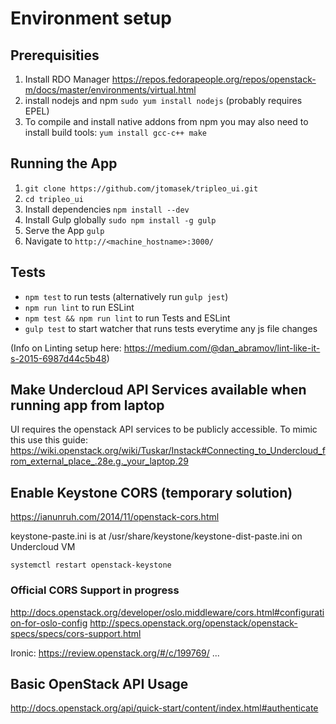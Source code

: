 # Environment setup

## Prerequisities

1. Install RDO Manager https://repos.fedorapeople.org/repos/openstack-m/docs/master/environments/virtual.html
2. install nodejs and npm ```sudo yum install nodejs``` (probably requires EPEL)
3. To compile and install native addons from npm you may also need to install build tools:
   ```yum install gcc-c++ make```


## Running the App

1. ```git clone https://github.com/jtomasek/tripleo_ui.git```
2. ```cd tripleo_ui```
3. Install dependencies ```npm install --dev```
4. Install Gulp globally ```sudo npm install -g gulp```
5. Serve the App ```gulp```
6. Navigate to ```http://<machine_hostname>:3000/```


## Tests

- ```npm test``` to run tests (alternatively run ```gulp jest```)
- ```npm run lint``` to run ESLint
- ```npm test && npm run lint``` to run Tests and ESLint
- ```gulp test``` to start watcher that runs tests everytime any js file changes

(Info on Linting setup here: https://medium.com/@dan_abramov/lint-like-it-s-2015-6987d44c5b48)


## Make Undercloud API Services available when running app from laptop

UI requires the openstack API services to be publicly accessible. To mimic this use this guide:
https://wiki.openstack.org/wiki/Tuskar/Instack#Connecting_to_Undercloud_from_external_place_.28e.g._your_laptop.29


## Enable Keystone CORS (temporary solution)

https://ianunruh.com/2014/11/openstack-cors.html

keystone-paste.ini is at /usr/share/keystone/keystone-dist-paste.ini
on Undercloud VM

```systemctl restart openstack-keystone```


### Official CORS Support in progress

http://docs.openstack.org/developer/oslo.middleware/cors.html#configuration-for-oslo-config
http://specs.openstack.org/openstack/openstack-specs/specs/cors-support.html

Ironic: https://review.openstack.org/#/c/199769/
...


## Basic OpenStack API Usage

http://docs.openstack.org/api/quick-start/content/index.html#authenticate
